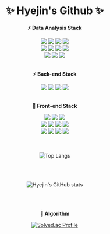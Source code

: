 <!--
**hyejin0705/hyejin0705** is a ✨ _special_ ✨ repository because its `README.md` (this file) appears on your GitHub profile.

Here are some ideas to get you started:

- 🔭 I’m currently working on ...
- 🌱 I’m currently learning ...
- 👯 I’m looking to collaborate on ...
- 🤔 I’m looking for help with ...
- 💬 Ask me about ...
- 📫 How to reach me: ...
- 😄 Pronouns: ...
- ⚡ Fun fact: ...
-->

<div align="center">

  <h1>✨ Hyejin's Github ✨</h1>
  
  <!-- 기술스택 -->
  <p><b>⚡ Data Analysis Stack  </b></p>
  <img src="https://img.shields.io/badge/Python-3776AB?style=flat-square&logo=Python&logoColor=white"/>
  <img src="https://img.shields.io/badge/R-276DC3?style=flat-square&logo=R&logoColor=white"/>
  <img src="https://img.shields.io/badge/Oracle-F80000?style=flat-square&logo=Oracle&logoColor=white"/>
  <img src="https://img.shields.io/badge/MySQL-4479A1?style=flat-square&logo=MySQL&logoColor=white"/>
  
   <br/>
  
  <img src="https://img.shields.io/badge/Numpy-013243?style=flat-square&logo=numpy&logoColor=white"/>
  <img src="https://img.shields.io/badge/Pandas-150458?style=flat-square&logo=pandas&logoColor=white"/>
  <img src="https://img.shields.io/badge/Matplotlib-3776AB?style=flat-square&logo=Python&logoColor=white"/>
  <img src="https://img.shields.io/badge/Seaborn-3776AB?style=flat-square&logo=Python&logoColor=white"/>
  
  <br/>
  
  <img src="https://img.shields.io/badge/Scikit_learn-F7931E?style=flat-square&logo=scikit-learn&logoColor=white"/> 
  <img src="https://img.shields.io/badge/TensorFlow-FF6F00?style=flat-square&logo=TensorFlow&logoColor=white"/> 
  <img src="https://img.shields.io/badge/Keras-D00000?style=flat-square&logo=Keras&logoColor=white"/> 

   
  <br/>
  <br/>
  
  <p><b>⚡ Back-end Stack </b></p>
  <img src="https://img.shields.io/badge/Python-3776AB?style=flat-square&logo=Python&logoColor=white"/>
  <img src="https://img.shields.io/badge/Django-092E20?style=flat-square&logo=Django&logoColor=white"/>
  <img src="https://img.shields.io/badge/Oracle-F80000?style=flat-square&logo=Oracle&logoColor=white"/>
  <img src="https://img.shields.io/badge/MySQL-4479A1?style=flat-square&logo=MySQL&logoColor=white"/>
   
  <br/>
  <br/>
  
  <p><b>🔭 Front-end Stack</b></p>
  <img src="https://img.shields.io/badge/HTML-E34F26?style=flat-square&logo=HTML5&logoColor=white"/>
  <img src="https://img.shields.io/badge/CSS-1572B6?style=flat-square&logo=CSS3&logoColor=white"/>
  <img src="https://img.shields.io/badge/Bootstrap-7952B3?style=flat-square&logo=Bootstrap&logoColor=white"/>

  <br/>

  <img src="https://img.shields.io/badge/JavaScript-F7DF1E?style=flat-square&logo=Javascript&logoColor=white"/>
  <img src="https://img.shields.io/badge/Vue.js-4FC08D?style=flat-square&logo=Vue.js&logoColor=white"/>
  <img src="https://img.shields.io/badge/React-61DAFB?style=flat-square&logo=React&logoColor=white"/>
  <img src="https://img.shields.io/badge/Redux-764ABC?style=flat-square&logo=Redux&logoColor=white"/>

  <br/>
  
  <img src="https://img.shields.io/badge/React_Native-61DAFB?style=flat-square&logo=React&logoColor=white"/>
  <img src="https://img.shields.io/badge/Expo-000020?style=flat-square&logo=Expo&logoColor=white"/>
  <img src="https://img.shields.io/badge/Recoil-40B5A4?style=flat-square&logo=React&logoColor=white"/> 
  <img src="https://img.shields.io/badge/TypeScript-3178C6?style=flat-square&logo=TypeScript&logoColor=white"/>
  
  <br/>
  <br/>
  <br/>
  
  <!--  깃헙에 올린 언어들  -->
  ![Top Langs](https://github-readme-stats.vercel.app/api/top-langs/?username=hyejin0705&layout=compact)
  
  <br/>
  <br/>
  
  <!--  깃헙 랭킹?  -->
  ![Hyejin's GitHub stats](https://github-readme-stats.vercel.app/api?username=hyejin0705&theme=radical&show_icons=true)

  <br/>
  <br/>
  
  <!--  백준 랭킹  -->
  <p><b>🌱 Algorithm</b></p>

[![Solved.ac Profile](http://mazassumnida.wtf/api/v2/generate_badge?boj=hyejin0705)](https://solved.ac/hyejin0705/)

</div>


